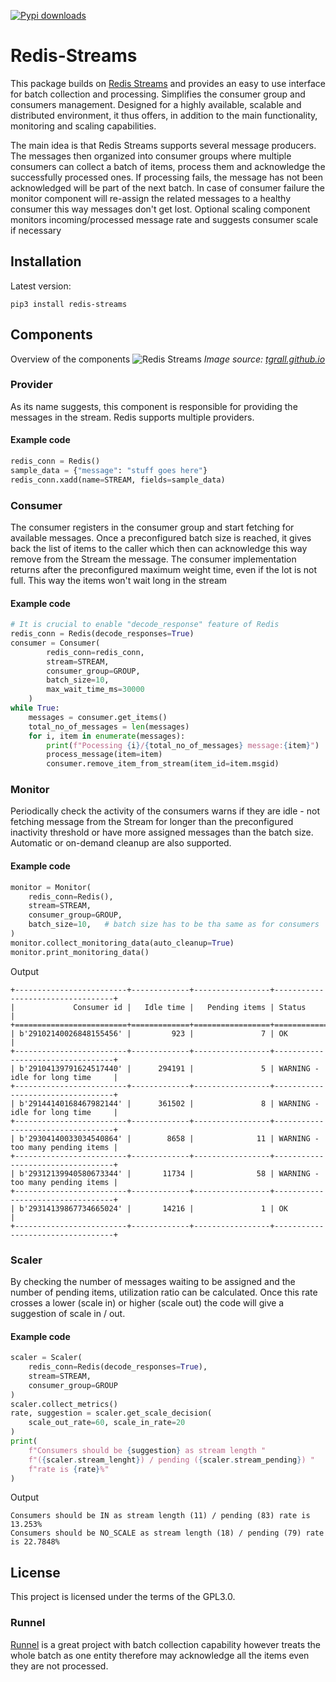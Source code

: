[![Pypi downloads](https://img.shields.io/pypi/dw/redis-streams)](https://pypistats.org/packages/redis-streams)


# Redis-Streams 

This package builds on [Redis Streams](https://redis.io/topics/streams-intro) and provides an easy to use interface for batch collection and processing. Simplifies the consumer group and consumers management.
Designed for a highly available, scalable and distributed environment, it thus offers, in addition to the main functionality, monitoring and scaling capabilities. 

The main idea is that Redis Streams supports several message producers. The messages  then organized into consumer groups where multiple consumers can collect a batch of items, process them and acknowledge the successfully processed ones.
If processing fails, the message has not been acknowledged will be part of the next batch. In case of consumer failure the monitor component will re-assign the related messages to a healthy consumer this way messages don't get lost.
Optional scaling component monitors incoming/processed message rate and suggests consumer scale if necessary

## Installation

Latest version:
```
pip3 install redis-streams
```

## Components
Overview of the components
![Redis Streams](https://tgrall.github.io/assets/images/redis-streams-101-img-1-2968c7ae8874c27aa176d161aa05a1d1.png "Redis Stream")
*Image source: [tgrall.github.io](https://tgrall.github.io/blog/2019/09/02/getting-with-redis-streams-and-java)*

### Provider
As its name suggests, this component is responsible for providing the messages in the stream. Redis supports multiple providers.
#### Example code
```python
redis_conn = Redis()
sample_data = {"message": "stuff goes here"}
redis_conn.xadd(name=STREAM, fields=sample_data)
```
### Consumer
The consumer registers in the consumer group and start fetching for available messages. Once a preconfigured batch size is reached, it gives back the list of items to the caller which then can acknowledge this way remove from the Stream the message.
The consumer implementation returns after the preconfigured maximum weight time, even if the lot is not full. This way the items won't wait long in the stream
#### Example code
```python
# It is crucial to enable "decode_response" feature of Redis
redis_conn = Redis(decode_responses=True)
consumer = Consumer(
        redis_conn=redis_conn,
        stream=STREAM,
        consumer_group=GROUP,
        batch_size=10,
        max_wait_time_ms=30000
    )
while True:
    messages = consumer.get_items()
    total_no_of_messages = len(messages)
    for i, item in enumerate(messages):
        print(f"Pocessing {i}/{total_no_of_messages} message:{item}")
        process_message(item=item)
        consumer.remove_item_from_stream(item_id=item.msgid)
```
### Monitor
Periodically check the activity of the consumers warns if they are idle  - not fetching message from the Stream for longer than the preconfigured inactivity threshold or have more assigned messages than the batch size. Automatic or on-demand cleanup are also supported.
#### Example code
```python
monitor = Monitor(
    redis_conn=Redis(),
    stream=STREAM,
    consumer_group=GROUP,
    batch_size=10,   # batch size has to be tha same as for consumers 
)
monitor.collect_monitoring_data(auto_cleanup=True)
monitor.print_monitoring_data()
```
Output
```
+-------------------------+-------------+-----------------+----------------------------------+
|             Consumer id |   Idle time |   Pending items | Status                           |
+=========================+=============+=================+==================================+
| b'29102140026848155456' |         923 |               7 | OK                               |
+-------------------------+-------------+-----------------+----------------------------------+
| b'29104139791624517440' |      294191 |               5 | WARNING - idle for long time     |
+-------------------------+-------------+-----------------+----------------------------------+
| b'29144140168467982144' |      361502 |               8 | WARNING - idle for long time     |
+-------------------------+-------------+-----------------+----------------------------------+
| b'29304140033034540864' |        8658 |              11 | WARNING - too many pending items |
+-------------------------+-------------+-----------------+----------------------------------+
| b'29312139940580673344' |       11734 |              58 | WARNING - too many pending items |
+-------------------------+-------------+-----------------+----------------------------------+
| b'29314139867734665024' |       14216 |               1 | OK                               |
+-------------------------+-------------+-----------------+----------------------------------+
```
### Scaler
By checking the number of messages waiting to be assigned and the number of pending items, utilization ratio can be calculated. Once this rate crosses a lower (scale in) or higher (scale out) the code will give a suggestion of scale in / out. 
#### Example code
```python
scaler = Scaler(
    redis_conn=Redis(decode_responses=True),
    stream=STREAM,
    consumer_group=GROUP
)
scaler.collect_metrics()
rate, suggestion = scaler.get_scale_decision(
    scale_out_rate=60, scale_in_rate=20
)
print(
    f"Consumers should be {suggestion} as stream length "
    f"({scaler.stream_lenght}) / pending ({scaler.stream_pending}) "
    f"rate is {rate}%"
)
```
Output
```
Consumers should be IN as stream length (11) / pending (83) rate is 13.253%
Consumers should be NO_SCALE as stream length (18) / pending (79) rate is 22.7848%

```
## License
 This project is licensed under the terms of the GPL3.0.

### Runnel
[Runnel](https://runnel.dev/guide.html?highlight=batch#batching) is a great project with batch collection capability however treats the whole batch as one entity therefore may acknowledge all the items even they are not processed.

